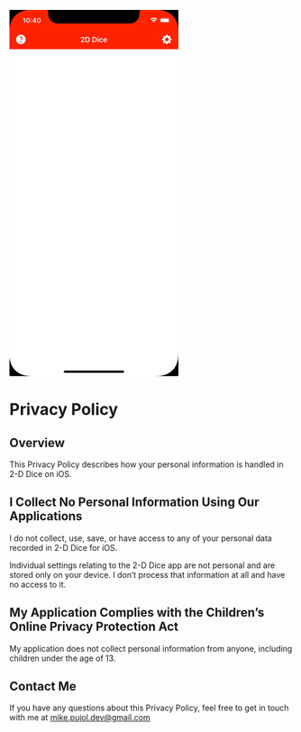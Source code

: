 ![Demo](assets/img/2-D-Dice.gif)

# Privacy Policy
## Overview
This Privacy Policy describes how your personal information is handled in 2-D Dice on iOS.

## I Collect No Personal Information Using Our Applications
I do not collect, use, save, or have access to any of your personal data recorded in 2-D Dice for iOS.

Individual settings relating to the 2-D Dice app are not personal and are stored only on your device. I don’t process that information at all and have no access to it.

## My Application Complies with the Children’s Online Privacy Protection Act
My application does not collect personal information from anyone, including children under the age of 13.

## Contact Me
If you have any questions about this Privacy Policy, feel free to get in touch with me at mike.pujol.dev@gmail.com
